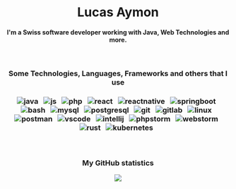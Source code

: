 <h1 align="center">Lucas Aymon</h1>
<h4 align="center">I'm a Swiss software developer working with Java, Web Technologies and more.</h4>

<br>

<h3 align="center">Some Technologies, Languages, Frameworks and others that I use<h3/>
	
<p align="center">
    <img src="https://img.shields.io/badge/java-5382A1?style=for-the-badge&logo=openjdk" alt="java" />&nbsp;&nbsp;
    <img src="https://img.shields.io/badge/JavaScript-F7DF1E?style=for-the-badge&logo=javascript&logoColor=black" alt="js" />&nbsp;&nbsp;
    <img src="https://img.shields.io/badge/php-8387BC?style=for-the-badge&logo=php&logoColor=white" alt="php" />&nbsp;&nbsp;
    <img src="https://img.shields.io/badge/react-20232a.svg?&style=for-the-badge&logo=react&logoColor=%2361DAFB" alt="react" />&nbsp;&nbsp;
    <img src="https://img.shields.io/badge/react_native-20232a.svg?&style=for-the-badge&logo=react&logoColor=%2361DAFB" alt="reactnative" />&nbsp;&nbsp;
    <img src="https://img.shields.io/badge/Spring%20Boot-6CB52D?style=for-the-badge&logo=springboot&logoColor=white" alt="springboot" />&nbsp;&nbsp;
    <img src="https://img.shields.io/badge/shell_script-121011.svg?&style=for-the-badge&logo=gnu-bash&logoColor=white" alt="bash" />&nbsp;&nbsp;
    <img src="https://img.shields.io/badge/MySQL-00000F?style=for-the-badge&logo=mysql&logoColor=white" alt="mysql" />&nbsp;&nbsp;
    <img src="https://img.shields.io/badge/PostgreSQL-6497C0?style=for-the-badge&logo=postgresql&logoColor=white" alt="postgresql" />&nbsp;&nbsp;
    <img src="https://img.shields.io/badge/git-F05032?style=for-the-badge&logo=git&logoColor=white" alt="git" />&nbsp;&nbsp;
    <img src="https://img.shields.io/badge/gitlab-FFFFFF?style=for-the-badge&logo=gitlab" alt="gitlab" />&nbsp;&nbsp;
    <img src="https://img.shields.io/badge/Linux-FCC624?style=for-the-badge&logo=linux&logoColor=black" alt="linux" />&nbsp;&nbsp;
    <img src="https://img.shields.io/badge/postman-FF6C37?style=for-the-badge&logo=postman&logoColor=white" alt="postman" />&nbsp;&nbsp;
    <img src="https://img.shields.io/badge/vscode-0066B8?style=for-the-badge&logo=visual-studio-code&logoColor=white" alt="vscode" />&nbsp;&nbsp;
    <img src="https://img.shields.io/badge/intellij_idea-FFFFFF?style=for-the-badge&logo=intellij-idea&logoColor=black" alt="intellij" />&nbsp;&nbsp;
    <img src="https://img.shields.io/badge/phpstorm-FFFFFF?style=for-the-badge&logo=phpstorm&logoColor=black" alt="phpstorm" />&nbsp;&nbsp;
    <img src="https://img.shields.io/badge/webstorm-FFFFFF?style=for-the-badge&logo=webstorm&logoColor=black" alt="webstorm" />&nbsp;&nbsp;
    <img src="https://img.shields.io/badge/Rust-000000?style=for-the-badge&logo=rust&logoColor=white" alt="rust" />&nbsp;&nbsp;
    <img src="https://img.shields.io/badge/Kubernetes-FFFFFF?style=for-the-badge&logo=kubernetes" alt="kubernetes" />&nbsp;&nbsp;
</p>

</br>

<h3 align="center">My GitHub statistics</h3>

<p align="center">
    <img src="https://github-readme-stats.vercel.app/api?username=lucas-it&include_all_commits=true&count_private=true&show_icons=true&line_height=20&theme=dark"/>
</p>
